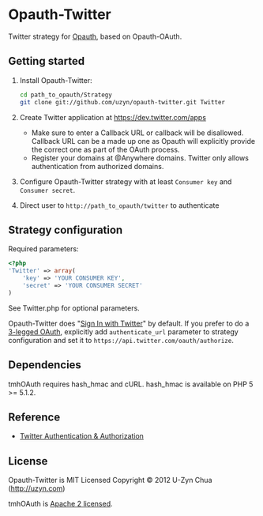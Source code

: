 Opauth-Twitter
=============
Twitter strategy for [Opauth][1], based on Opauth-OAuth.

Getting started
----------------
1. Install Opauth-Twitter:
   ```bash
   cd path_to_opauth/Strategy
   git clone git://github.com/uzyn/opauth-twitter.git Twitter
   ```

2. Create Twitter application at https://dev.twitter.com/apps
   - Make sure to enter a Callback URL or callback will be disallowed.
      Callback URL can be a made up one as Opauth will explicitly provide the correct one as part of the OAuth process.
   - Register your domains at @Anywhere domains.
	   Twitter only allows authentication from authorized domains.

3. Configure Opauth-Twitter strategy with at least `Consumer key` and `Consumer secret`.

4. Direct user to `http://path_to_opauth/twitter` to authenticate


Strategy configuration
----------------------

Required parameters:

```php
<?php
'Twitter' => array(
	'key' => 'YOUR CONSUMER KEY',
	'secret' => 'YOUR CONSUMER SECRET'
)
```

See Twitter.php for optional parameters.

Opauth-Twitter does "[Sign In with Twitter](https://dev.twitter.com/docs/auth/implementing-sign-twitter)" by default.
If you prefer to do a [3-legged OAuth](https://dev.twitter.com/docs/auth/3-legged-authorization), explicitly add `authenticate_url` parameter to strategy configuration and set it to `https://api.twitter.com/oauth/authorize`.

Dependencies
------------
tmhOAuth requires hash_hmac and cURL.
hash_hmac is available on PHP 5 >= 5.1.2.

Reference
---------
 - [Twitter Authentication & Authorization](https://dev.twitter.com/docs/auth)

License
---------
Opauth-Twitter is MIT Licensed
Copyright © 2012 U-Zyn Chua (http://uzyn.com)

tmhOAuth is [Apache 2 licensed](https://github.com/themattharris/tmhOAuth/blob/master/LICENSE).

[1]: https://github.com/uzyn/opauth
